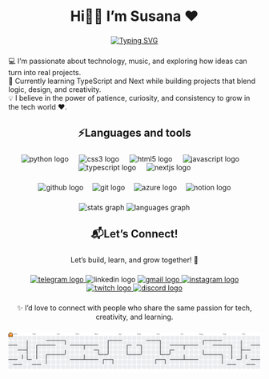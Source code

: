 <h1 align="center">Hi👋🏼 I’m Susana ♥</h1>

###

<p align="center">
<a href="https://git.io/typing-svg"><img src="https://readme-typing-svg.demolab.com?font=Fira+Code&weight=500&size=18&pause=1000&color=FF4694&background=141424&center=true&vCenter=true&width=435&lines=A+developer+in+training+%F0%9F%91%A9%E2%80%8D%F0%9F%92%BB;Strong+desire+to+learn+and+create+%F0%9F%9A%80;Growing+with+patience+%2B+curiosity+%F0%9F%92%A1;Passionate+about+tech+%2B+music+%F0%9F%8E%B6" alt="Typing SVG" /></a>
</p>

###

<p align="left">💻 I’m passionate about technology, music, and exploring how ideas can turn into real projects.<br>🚀 Currently learning TypeScript and Next while building projects that blend logic, design, and creativity.<br>💡 I believe in the power of patience, curiosity, and consistency to grow in the tech world ❤️.</p>

###

<h2 align="center">⚡Languages ​​and tools</h2>

###

<div align="center">
  <img src="https://skillicons.dev/icons?i=py" height="42" alt="python logo"  />
  <img width="13" />
  <img src="https://skillicons.dev/icons?i=css" height="42" alt="css3 logo"  />
  <img width="13" />
  <img src="https://skillicons.dev/icons?i=html" height="42" alt="html5 logo"  />
  <img width="13" />
  <img src="https://skillicons.dev/icons?i=js" height="42" alt="javascript logo"  />
  <img width="13" />
  <img src="https://skillicons.dev/icons?i=ts" height="42" alt="typescript logo"  />
  <img width="13" />
  <img src="https://skillicons.dev/icons?i=nextjs" height="42" alt="nextjs logo"  />
</div>

###

<div align="center">
  <img src="https://img.shields.io/badge/GitHub-181717?logo=github&logoColor=white&style=for-the-badge" height="32" alt="github logo"  />
  <img width="10" />
  <img src="https://img.shields.io/badge/Git-F05032?logo=git&logoColor=white&style=for-the-badge" height="32" alt="git logo"  />
  <img width="10" />
  <img src="https://img.shields.io/badge/Microsoft Azure-0078D4?logo=microsoftazure&logoColor=white&style=for-the-badge" height="32" alt="azure logo"  />
  <img width="10" />
  <img src="https://img.shields.io/badge/Notion-000000?logo=notion&logoColor=white&style=for-the-badge" height="32" alt="notion logo"  />
</div>

###

<div align="center">
  <img src="https://github-readme-stats.vercel.app/api?username=Susanagc99&hide_title=false&hide_rank=false&show_icons=true&include_all_commits=true&count_private=true&disable_animations=false&theme=radical&locale=en&hide_border=false" height="180" alt="stats graph"  />
  <img src="https://github-readme-stats.vercel.app/api/top-langs?username=Susanagc99&locale=en&hide_title=false&layout=compact&card_width=320&langs_count=6&theme=radical&hide_border=false" height="180" alt="languages graph"  />
</div>

###

<h2 align="center">📬Let’s Connect!</h2>

###

<p align="center">Let’s build, learn, and grow together! 💌</p>

###

<div align="center">
  <a href="https://t.me/Susanagc99" target="_blank">
    <img src="https://img.shields.io/static/v1?message=Telegram&logo=telegram&label=&color=2CA5E0&logoColor=white&labelColor=&style=for-the-badge" height="32" alt="telegram logo"  />
  </a>
  <img src="https://img.shields.io/static/v1?message=LinkedIn&logo=linkedin&label=&color=0077B5&logoColor=white&labelColor=&style=for-the-badge" height="32" alt="linkedin logo"  />
  <a href="mailto:susigc0304@gmail.com" target="_blank">
    <img src="https://img.shields.io/static/v1?message=Gmail&logo=gmail&label=&color=D14836&logoColor=white&labelColor=&style=for-the-badge" height="32" alt="gmail logo"  />
  </a>
  <a href="https://www.instagram.com/_susanagc_" target="_blank">
    <img src="https://img.shields.io/static/v1?message=Instagram&logo=instagram&label=&color=E4405F&logoColor=white&labelColor=&style=for-the-badge" height="32" alt="instagram logo"  />
  </a>
  <a href="https://www.twitch.tv/Susana_gc99" target="_blank">
    <img src="https://img.shields.io/static/v1?message=Twitch&logo=twitch&label=&color=9146FF&logoColor=white&labelColor=&style=for-the-badge" height="32" alt="twitch logo"  />
  </a>
  <a href="https://discord.com/users/753336983828430918" target="_blank">
    <img src="https://img.shields.io/static/v1?message=Discord&logo=discord&label=&color=7289DA&logoColor=white&labelColor=&style=for-the-badge" height="32" alt="discord logo"  />
  </a>
</div>

###

<p align="center">✨ I’d love to connect with people who share the same passion for tech, creativity, and learning.</p>

###

<picture>
  <source media="(prefers-color-scheme: dark)" srcset="https://raw.githubusercontent.com/Susanagc99/Susanagc99/output/pacman-contribution-graph-dark.svg">
  <source media="(prefers-color-scheme: light)" srcset="https://raw.githubusercontent.com/Susanagc99/Susanagc99/output/pacman-contribution-graph.svg">
  <img alt="pacman contribution graph" src="https://raw.githubusercontent.com/Susanagc99/Susanagc99/output/pacman-contribution-graph.svg">
</picture>

###
